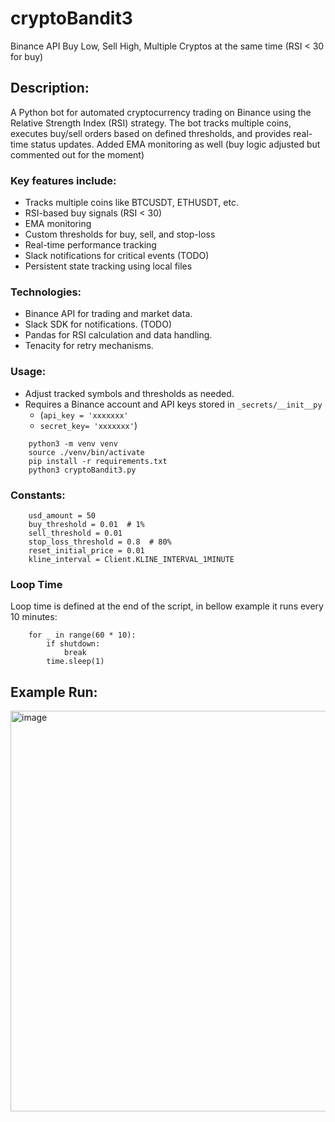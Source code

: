 # cryptoBandit3
Binance API Buy Low, Sell High, Multiple Cryptos at the same time (RSI &lt; 30 for buy)

## Description:
A Python bot for automated cryptocurrency trading on Binance using the Relative Strength Index (RSI) strategy. The bot tracks multiple coins, executes buy/sell orders based on defined thresholds, and provides real-time status updates. Added EMA monitoring as well (buy logic adjusted but commented out for the moment)

### Key features include:

- Tracks multiple coins like BTCUSDT, ETHUSDT, etc.
- RSI-based buy signals (RSI < 30)
- EMA monitoring
- Custom thresholds for buy, sell, and stop-loss
- Real-time performance tracking
- Slack notifications for critical events (TODO)
- Persistent state tracking using local files

### Technologies:
- Binance API for trading and market data.
- Slack SDK for notifications. (TODO)
- Pandas for RSI calculation and data handling.
- Tenacity for retry mechanisms.

### Usage:
- Adjust tracked symbols and thresholds as needed.
- Requires a Binance account and API keys stored in ```_secrets/__init__py```
   - (``api_key = 'xxxxxxx'``
   - ``secret_key= 'xxxxxxx'``)


```
    python3 -m venv venv
    source ./venv/bin/activate
    pip install -r requirements.txt
    python3 cryptoBandit3.py
```

### Constants:
```
    usd_amount = 50  
    buy_threshold = 0.01  # 1%
    sell_threshold = 0.01 
    stop_loss_threshold = 0.8  # 80% 
    reset_initial_price = 0.01  
    kline_interval = Client.KLINE_INTERVAL_1MINUTE
```

### Loop Time
Loop time is defined at the end of the script, in bellow example it runs every 10 minutes:

```
    for _ in range(60 * 10):
        if shutdown:
            break
        time.sleep(1)
```


## Example Run:
<img width="641" alt="image" src="https://github.com/user-attachments/assets/93ddc8f6-015e-405d-adfc-d6910ac8e259">


